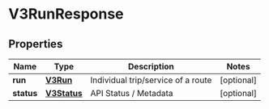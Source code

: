 
# V3RunResponse

## Properties
Name | Type | Description | Notes
------------ | ------------- | ------------- | -------------
**run** | [**V3Run**](V3Run.md) | Individual trip/service of a route |  [optional]
**status** | [**V3Status**](V3Status.md) | API Status / Metadata |  [optional]



